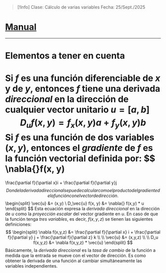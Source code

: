 >[!Info]
>Clase: Cálculo de varias variables
>Fecha: 25/Sept./2025
# [Manual](https://drive.google.com/file/d/1HART8nKv4Us81cWT7bBQ-lRG8ye4VKd3/view?usp=drive_open)
---
# Elementos a tener en cuenta
Si $f$ es una función diferenciable de $x$ y de $y$, entonces $f$ tiene una derivada *direccional* en la dirección de cualquier vector unitario $u = [a, b]$
$$
D_uf(x, y) = f_x(x,y)a + f_y(x,y)b
$$
Si $f$ es una función de dos variables $(x,y)$, entonces el *gradiente* de $f$ es la función
vectorial definida por:
$$
\nabla{}f(x, y)
=
\frac{\partial f}{\partial x}i
+
\frac{\partial f}{\partial y}j
$$
Donde la derivada direccional se puede calcular como el producto del gradiente de la función con el vector de dirección.
$$
\begin{split}
\vec{u} &= (x,y)
\\
D_\vec{u} f(x, y) &= \nabla{} f(x,y) * u
\end{split}
$$
Esta ecuación expresa la *derivada direccional* en la dirección de $u$ como la *proyección escalar* del vector gradiente en $u$.
En caso de que la función tenga *tres variables*, es decir, $f(x, y, z)$ se tienen las siguientes definiciones:
$$
\begin{split}
\nabla f(x,y,z)
&=
\frac{\partial f}{\partial x} i
+
\frac{\partial f}{\partial y} j
+
\frac{\partial f}{\partial z} k
\\
\\
\vec{u} &= (x,y,z)
\\
\\
D_u f(x,y,z) &= \nabla f(x,y,z) * \vec{u}
\end{split}
$$
Básicamente, la *derivada direccional* es la *tasa de cambio* de la función a medida que la entrada se mueve con el vector de dirección. Es como obtener la derivada de una función al cambiar simultáneamente las variables independientes.